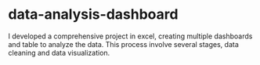 # data-analysis-dashboard
I developed a comprehensive project in excel, creating multiple dashboards and table to analyze the data. This process involve several stages, data cleaning and data visualization.
